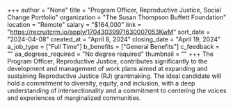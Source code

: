 +++
author = "None"
title = "Program Officer,  Reproductive Justice, Social Change Portfolio"
organization = "The Susan Thompson Buffett Foundation"
location = "Remote"
salary = "$164,000"
link = "https://recruitcrm.io/apply/17043039971630007053KwM"
sort_date = "2024-04-08"
created_at = "April 8, 2024"
closing_date = "April 19, 2024"
a_job_type = ["Full Time"]
b_benefits = ["General Benefits"]
c_feedback = ""
aa_degrees_required = "No degree required"
thumbnail = ""
+++
The Program Officer, Reproductive Justice, contributes significantly to the development and management of work plans aimed at expanding and sustaining Reproductive Justice (RJ) grantmaking. The ideal candidate will hold a commitment to diversity, equity, and inclusion, with a deep understanding of intersectionality and a commitment to centering the voices and experiences of marginalized communities.